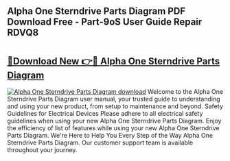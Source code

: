 ## Alpha One Sterndrive Parts Diagram PDF Download Free - Part-9oS User Guide Repair RDVQ8

# <h2><a href="http://dfsfvb.blite.top/?on=Alpha+One+Sterndrive+Parts+Diagram">🔗Download New 👉🔴 Alpha One Sterndrive Parts Diagram</a></h2>

[![Alpha One Sterndrive Parts Diagram download](https://i.imgur.com/lujVjoI.png)](http://dfsfvb.blite.top/?on=Alpha+One+Sterndrive+Parts+Diagram)
Welcome to the Alpha One Sterndrive Parts Diagram user manual, your trusted guide to understanding and using your new product, from setup to maintenance and beyond. Safety Guidelines for Electrical Devices Please adhere to all electrical safety guidelines when using your new Alpha One Sterndrive Parts Diagram. Enjoy the efficiency of list of features while using your new Alpha One Sterndrive Parts Diagram. We're Here to Help You Every Step of the Way Alpha One Sterndrive Parts Diagram. Our customer support team is available throughout your journey.
